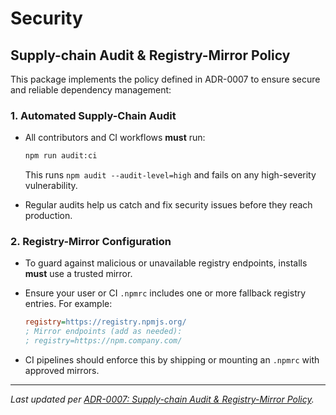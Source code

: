 # Security

## Supply-chain Audit & Registry-Mirror Policy

This package implements the policy defined in ADR-0007 to ensure secure and reliable dependency management:

### 1. Automated Supply-Chain Audit

- All contributors and CI workflows **must** run:
  
  ```bash
  npm run audit:ci
  ```

  This runs `npm audit --audit-level=high` and fails on any high-severity vulnerability.  
- Regular audits help us catch and fix security issues before they reach production.

### 2. Registry-Mirror Configuration

- To guard against malicious or unavailable registry endpoints, installs **must** use a trusted mirror.
- Ensure your user or CI `.npmrc` includes one or more fallback registry entries. For example:

  ```ini
  registry=https://registry.npmjs.org/
  ; Mirror endpoints (add as needed):
  ; registry=https://npm.company.com/
  ```

- CI pipelines should enforce this by shipping or mounting an `.npmrc` with approved mirrors.

---

*Last updated per [ADR-0007: Supply-chain Audit & Registry-Mirror Policy](docs/decisions/0007-supply-chain-audit-and-registry-mirror-policy.md).*
